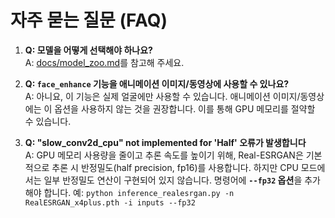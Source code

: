 # 자주 묻는 질문 (FAQ)

1. **Q: 모델을 어떻게 선택해야 하나요?**<br>
A: [docs/model_zoo.md](docs/model_zoo.md)를 참고해 주세요.

1. **Q: `face_enhance` 기능을 애니메이션 이미지/동영상에 사용할 수 있나요?**<br>
A: 아니요, 이 기능은 실제 얼굴에만 사용할 수 있습니다. 애니메이션 이미지/동영상에는 이 옵션을 사용하지 않는 것을 권장합니다. 이를 통해 GPU 메모리를 절약할 수 있습니다.

1. **Q: "slow_conv2d_cpu" not implemented for 'Half' 오류가 발생합니다**<br>
A: GPU 메모리 사용량을 줄이고 추론 속도를 높이기 위해, Real-ESRGAN은 기본적으로 추론 시 반정밀도(half precision, fp16)를 사용합니다. 하지만 CPU 모드에서는 일부 반정밀도 연산이 구현되어 있지 않습니다. 명령어에 **`--fp32` 옵션**을 추가해야 합니다. 예: `python inference_realesrgan.py -n RealESRGAN_x4plus.pth -i inputs --fp32`
